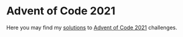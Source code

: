 # Advent of Code 2021

Here you may find my [solutions](solutions) to [Advent of Code 2021](https://adventofcode.com/) challenges.
